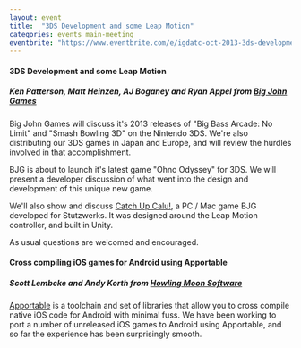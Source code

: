 ```yaml
---
layout: event
title:  "3DS Development and some Leap Motion"
categories: events main-meeting
eventbrite: "https://www.eventbrite.com/e/igdatc-oct-2013-3ds-development-and-some-leap-motion-tickets-8523823987#"
---
```


#### 3DS Development and some Leap Motion
##### Ken Patterson, Matt Heinzen, AJ Boganey and Ryan Appel from [Big John Games](http://www.bigjohngames.com/)

Big John Games will discuss it's 2013 releases of "Big Bass Arcade: No Limit" and "Smash Bowling 3D" on the Nintendo 3DS. We're also distributing our 3DS games in Japan and Europe, and will review the hurdles involved in that accomplishment.

BJG is about to launch it's latest game "Ohno Odyssey" for 3DS. We will present a developer discussion of what went into the design and development of this unique new game.

We'll also show and discuss [Catch Up Calu!](https://airspace.leapmotion.com/apps/catch-up-calu/osx), a PC / Mac game BJG developed for Stutzwerks.  It was designed around the Leap Motion controller, and built in Unity.

As usual questions are welcomed and encouraged.


#### Cross compiling iOS games for Android using Apportable 

##### Scott Lembcke and Andy Korth from [Howling Moon Software](http://howlingmoonsoftware.com/)

[Apportable](http://www.apportable.com/) is a toolchain and set of libraries that allow you to cross compile native iOS code for Android with minimal fuss. We have been working to port a number of unreleased iOS games to Android using Apportable, and so far the experience has been surprisingly smooth.



